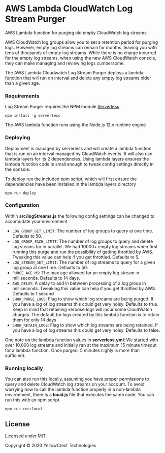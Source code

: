 # AWS Lambda CloudWatch Log Stream Purger
AWS Lambda function for purging old empty CloudWatch log streams

AWS CloudWatch log groups allow you to set a retention period for purging logs. However, empty log streams can remain for months, leaving you with tens of thousands of empty log streams. While there is no charge incurred for the empty log streams, when using the new AWS CloudWatch console, they can make managing and reviewing logs cumbersome.

The AWS Lambda Cloudwatch Log Stream Purger deploys a lambda function that will run on interval and delete any empty log streams older than a given age.

### Requirements
Log Stream Purger requires the NPM module [Serverless](https://serverless.com/framework/docs/)

```
npm install -g serverless
```

The AWS lambda function runs using the Node.js 12.x runtime engine

### Deploying
Deployment is managed by serverless and will create a lambda function that is run on an interval managed by CloudWatch events. It will also use lambda layers for its 2 dependencies. Using lambda layers ensures the lambda function code is small enough to tweak config settings directly in the console.

To deploy run the included npm script, which will first ensure the dependencies have been installed in the lambda layers directory
```
npm run deploy
```

### Configuration
Within **src/logStreams.js** the following config settings can be changed to accomodate your environment

- `LOG_GROUP_GET_LIMIT`: The number of log groups to query at one time. Defaults to 50.
- `LOG_GROUP_EACH_LIMIT`: The number of log groups to query and delete log steams for in parallel. We had 10000+ empty log streams when first running this purge and run the possibility of getting throttled by AWS. Tweaking this value can help if you get throttled. Defaults to 5.
- `LOG_STREAM_GET_LIMIT`: The number of log streams to query for a given log group at one time. Defaults to 50.
- `PURGE_AGE_MS`: The max age allowed for an empty log stream in milliseconds. Defaults to 14 days.
- `AWS_DELAY`: A delay to add in between processing of a log group in milliseconds. Tweaking this value can help if you get throttled by AWS. Defaults to 1 second
- `SHOW_PURGE_LOGS`: Flag to show which log streams are being purged. If you have a log of log streams this could get very noisy. Defaults to true. Keep in mind that retaining verbose logs will incur some CloudWatch charges. The default for logs created by this lambda function is to retain them for only 14 days
- `SHOW_RETAIN_LOGS`: Flag to show which log streams are being retained. If you have a log of log streams this could get very noisy. Defaults to false.

One note on the lambda function values in **serverless.yml**: We started with over 10,000 log streams and initially ran at the maximum 15 minute timeout for a lambda function. Once purged, 5 minutes nighly is more than sufficient.

### Running locally
You can also run this locally, assuming you have proper permissions to query and delete CloudWatch log streams on your account. To avoid worrying how to call the lambda function properly in a non-lambda environment, there is a **local.js** file that executes the same code. You can run this with an npm script

```
npm run run:local
```

## License

Licensed under [MIT](./LICENSE).


Copyright © 2020 YellowCrest Technologies

